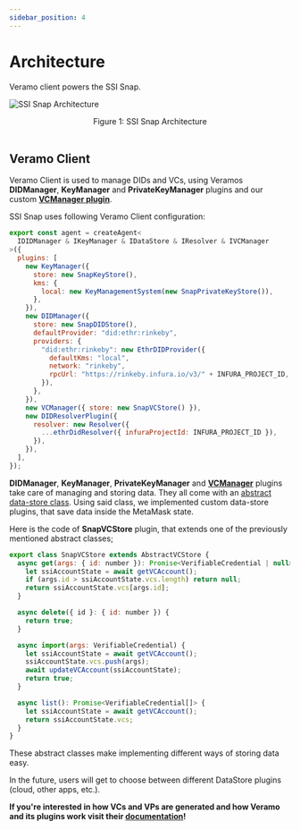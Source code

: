 ```yaml
---
sidebar_position: 4
---
```


# Architecture

Veramo client powers the SSI Snap.

![SSI Snap Architecture](https://i.imgur.com/YiAnoly.png)

<center> Figure 1: SSI Snap Architecture </center>
<br />

## Veramo Client

Veramo Client is used to manage DIDs and VCs, using Veramos **DIDManager**, **KeyManager** and **PrivateKeyManager** plugins and our custom **[VCManager plugin](../plugins/vc-manager)**.

SSI Snap uses following Veramo Client configuration:

```js
export const agent = createAgent<
  IDIDManager & IKeyManager & IDataStore & IResolver & IVCManager
>({
  plugins: [
    new KeyManager({
      store: new SnapKeyStore(),
      kms: {
        local: new KeyManagementSystem(new SnapPrivateKeyStore()),
      },
    }),
    new DIDManager({
      store: new SnapDIDStore(),
      defaultProvider: "did:ethr:rinkeby",
      providers: {
        "did:ethr:rinkeby": new EthrDIDProvider({
          defaultKms: "local",
          network: "rinkeby",
          rpcUrl: "https://rinkeby.infura.io/v3/" + INFURA_PROJECT_ID,
        }),
      },
    }),
    new VCManager({ store: new SnapVCStore() }),
    new DIDResolverPlugin({
      resolver: new Resolver({
        ...ethrDidResolver({ infuraProjectId: INFURA_PROJECT_ID }),
      }),
    }),
  ],
});
```

**DIDManager**, **KeyManager**, **PrivateKeyManager** and **[VCManager](../plugins/vc-manager)** plugins take care of managing and storing data. They all come with an [abstract data-store class](https://github.com/blockchain-lab-um/veramo-vc-manager/blob/main/src/vc-store/abstract-vc-store.ts). Using said class, we implemented custom data-store plugins, that save data inside the MetaMask state.

Here is the code of **SnapVCStore** plugin, that extends one of the previously mentioned abstract classes;

```js
export class SnapVCStore extends AbstractVCStore {
  async get(args: { id: number }): Promise<VerifiableCredential | null> {
    let ssiAccountState = await getVCAccount();
    if (args.id > ssiAccountState.vcs.length) return null;
    return ssiAccountState.vcs[args.id];
  }

  async delete({ id }: { id: number }) {
    return true;
  }

  async import(args: VerifiableCredential) {
    let ssiAccountState = await getVCAccount();
    ssiAccountState.vcs.push(args);
    await updateVCAccount(ssiAccountState);
    return true;
  }

  async list(): Promise<VerifiableCredential[]> {
    let ssiAccountState = await getVCAccount();
    return ssiAccountState.vcs;
  }
}
```

These abstract classes make implementing different ways of storing data easy.

In the future, users will get to choose between different DataStore plugins (cloud, other apps, etc.).

**If you're interested in how VCs and VPs are generated and how Veramo and its plugins work visit their [documentation](https://veramo.io/docs/basics/introduction)!**
